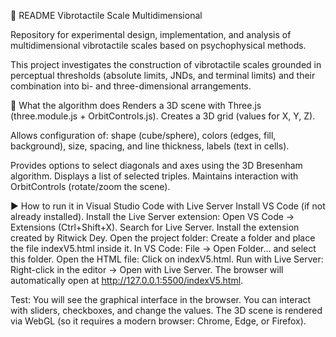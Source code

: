 📄 README
Vibrotactile Scale Multidimensional

Repository for experimental design, implementation, and analysis of multidimensional vibrotactile scales based on psychophysical methods.

This project investigates the construction of vibrotactile scales grounded in perceptual thresholds (absolute limits, JNDs, and terminal limits) and their combination into bi- and three-dimensional arrangements.

🔎 What the algorithm does
Renders a 3D scene with Three.js (three.module.js + OrbitControls.js).
Creates a 3D grid (values for X, Y, Z).

Allows configuration of:
shape (cube/sphere),
colors (edges, fill, background),
size, spacing, and line thickness,
labels (text in cells).

Provides options to select diagonals and axes using the 3D Bresenham algorithm.
Displays a list of selected triples.
Maintains interaction with OrbitControls (rotate/zoom the scene).

▶️ How to run it in Visual Studio Code with Live Server
Install VS Code (if not already installed).
Install the Live Server extension:
Open VS Code → Extensions (Ctrl+Shift+X).
Search for Live Server.
Install the extension created by Ritwick Dey.
Open the project folder:
Create a folder and place the file indexV5.html inside it.
In VS Code: File → Open Folder… and select this folder.
Open the HTML file:
Click on indexV5.html.
Run with Live Server:
Right-click in the editor → Open with Live Server.
The browser will automatically open at http://127.0.0.1:5500/indexV5.html.

Test:
You will see the graphical interface in the browser.
You can interact with sliders, checkboxes, and change the values.
The 3D scene is rendered via WebGL (so it requires a modern browser: Chrome, Edge, or Firefox).
